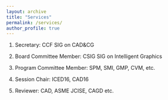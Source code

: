 ```yaml
---
layout: archive
title: "Services"
permalink: /services/
author_profile: true
---
```


<!-- {% if site.talkmap_link == true %}

<p style="text-decoration:underline;"><a href="/talkmap.html">See a map of all the places I've given a talk!</a></p>

{% endif %}

{% for post in site.talks reversed %}
  {% include archive-single-talk.html %}
{% endfor %} -->
1. Secretary: CCF SIG on CAD&CG

1. Board Committee Member: CSIG SIG on Intelligent Graphics

1. Program Committee Member: SPM, SMI, GMP, CVM, etc.

1. Session Chair: ICED16, CAD16

1. Reviewer: CAD, ASME JCISE, CAGD etc.



